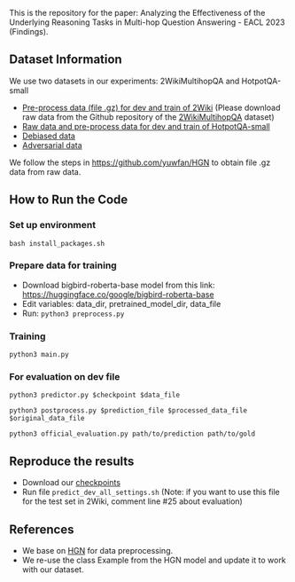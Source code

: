 This is the repository for the paper: Analyzing the Effectiveness of the Underlying Reasoning Tasks in
Multi-hop Question Answering - EACL 2023 (Findings).


## Dataset Information
We use two datasets in our experiments: 2WikiMultihopQA and HotpotQA-small
- [Pre-process data (file .gz) for dev and train of 2Wiki](https://www.dropbox.com/s/dcrr5m0sxhexr84/2wiki.zip?dl=0) (Please download raw data from the Github repository of the [2WikiMultihopQA](https://github.com/Alab-NII/2wikimultihop) dataset)
- [Raw data and pre-process data for dev and train of HotpotQA-small](https://www.dropbox.com/s/uqir2a5pkvi1383/hotpotqa-small.zip?dl=0)
- [Debiased data](https://www.dropbox.com/s/34551va9ydr8zgf/debiased-data.zip?dl=0)
- [Adversarial data](https://www.dropbox.com/s/dkcm3m16u13lf29/adversarial-data.zip?dl=0)

We follow the steps in https://github.com/yuwfan/HGN to obtain file .gz data from raw data.


## How to Run the Code

### Set up environment
``` bash install_packages.sh ```


### Prepare data for training
- Download bigbird-roberta-base model from this link: https://huggingface.co/google/bigbird-roberta-base
- Edit variables: data_dir, pretrained_model_dir, data_file
- Run: 
``` python3 preprocess.py ```


### Training 
``` python3 main.py ```


### For evaluation on dev file
``` python3 predictor.py $checkpoint $data_file ```

``` python3 postprocess.py $prediction_file $processed_data_file $original_data_file ```

``` python3 official_evaluation.py path/to/prediction path/to/gold ```


## Reproduce the results
- Download our [checkpoints](https://www.dropbox.com/s/b0d65poctqs38w8/checkpoints.zip?dl=0)
- Run file ``` predict_dev_all_settings.sh ``` (Note: if you want to use this file for the test set in 2Wiki, comment line #25 about evaluation)

## References
- We base on [HGN](https://github.com/yuwfan/HGN) for data preprocessing.
- We re-use the class Example from the HGN model and update it to work with our dataset.

